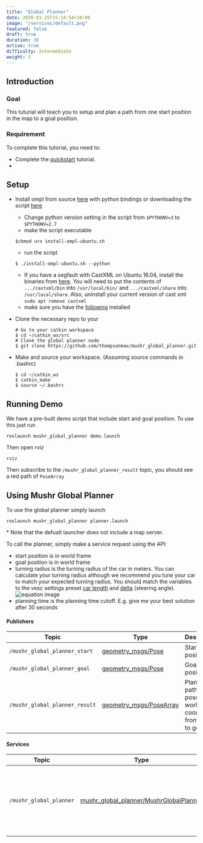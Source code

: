 ```yaml
---
title: "Global Planner"
date: 2020-01-25T15:14:54+10:00
image: "/services/default.png"
featured: false
draft: true
duration: 30
active: true
difficulty: Intermediate
weight: 3
---
```


## Introduction

### Goal
This tuturial will teach you to setup and plan a path from one start position in the map to a goal position. 

### Requirement
To complete this tutorial, you need to:
- Complete the [quickstart](/tutorials/quickstart) tutorial.
- 
## Setup
- Install ompl from source [here](https://ompl.kavrakilab.org/installation.html) with python bindings or downloading the script [here](https://ompl.kavrakilab.org/install-ompl-ubuntu.sh)
    - Change python version setting in the script from `$PYTHONV=3` to `$PYTHONV=2.7`
    - make the script executable
    ```
    $chmod u+x install-ompl-ubuntu.sh
    ```

    - run the script

    ```
    $ ./install-ompl-ubuntu.sh --python
    ```
    - If you have a segfault with CastXML on Ubuntu 16.04, install the binaries from [here](https://data.kitware.com/#collection/57b5c9e58d777f126827f5a1/folder/57b5de948d777f10f2696370). You will need to put the contents of `.../castxml/bin` into `/usr/local/bin/` and `.../castxml/share` into `/usr/local/share`. Also, uninstall your current version of cast xml `sudo apt remove castxml` 
    - make sure you have the [following](https://ompl.kavrakilab.org/installPyPlusPlus.html) installed
- Clone the necessary repo to your 
    ```
    # Go to your catkin workspace
    $ cd ~/catkin_ws/src
    # Clone the global planner node
    $ git clone https://github.com/thompsonmax/mushr_global_planner.git
    ```
- Make and source your workspace. (Assuming source commands in .bashrc)
    ```
    $ cd ~/catkin_ws
    $ catkin_make
    $ source ~/.bashrc
    ```
## Running Demo
We have a pre-built demo script that include start and goal position. To use this just run
```
roslaunch mushr_global_planner demo.launch
```
Then open rviz
```
rviz
```
Then subscribe to the `/mushr_global_planner_result` topic, you should see a red path of `PoseArray`

## Using Mushr Global Planner 
To use the global planner simply launch
```
roslaunch mushr_global_planner planner.launch
```
\* Note that the defualt launcher does not include a map server.

To call the planner, simply make a service request using the API:
 - start position is in world frame
 - goal position is in world frame
 - turning radius is the turning radius of the car in meters. You can calculate your turning radius although we recommend you tune your car to match your expected turning radius. You should match the variables to the vesc settings preset [car length](https://github.com/prl-mushr/vesc/blob/master/vesc_main/config/racecar-uw-nano/vesc.yaml) and [delta](https://github.com/prl-mushr/mushr_base/blob/master/mushr_base/config/joy_teleop.yaml) (steering angle).  
    ![equation image](https://drive.google.com/uc?export=view&id=12Fe6HDtbWj7XZcV6HvmQ-qeWHpfCcDX0)
 - planning time is the planning time cutoff. E.g. give me your best solution after 30 seconds
#### Publishers
Topic | Type | Description
------|------|------------
`/mushr_global_planner_start`|[geometry_msgs/Pose](http://docs.ros.org/api/geometry_msgs/html/msg/Pose.html)| Start position
`/mushr_global_planner_goal`|[geometry_msgs/Pose](http://docs.ros.org/api/geometry_msgs/html/msg/Pose.html)|Goal position
`/mushr_global_planner_result`|[geometry_msgs/PoseArray](http://docs.ros.org/api/geometry_msgs/html/msg/PoseArray.html)| Planned path of poses in world coordinates from start to goal

#### Services
Topic | Type | Description
------|------|------------
`/mushr_global_planner`|[mushr_global_planner/MushrGlobalPlanner](srv/MushrGlobalPlanner.srv)| Calls for a path to be created with a given start, goal, turning radius, and planning time